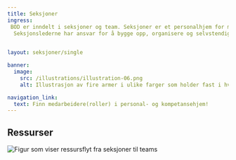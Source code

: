 ```yaml
---
title: Seksjoner
ingress: 
 BOD er inndelt i seksjoner og team. Seksjoner er et personalhjem for medarbeidere fra felles kompetanseområder. Seksjonene skal bygge kompetansekapasitet og avgir ressurser(roller) til leveranse-områder, som til Digdir sine produkter/tilhørende team, prosjekter og andre tiltak. 
  Seksjonslederne har ansvar for å bygge opp, organisere og selvstendiggjøre fagmiljøene på best mulig måte. Å bygge kompetansekapasitet innebærer rekruttering, opplæring og utvikling av ansatte, at vi investerer i nye fagfelt, og bygger system for kunnskapsdeling. Dette for å øke kunnskap og kompetanse, sikre ferdigheter og læring av hverandre, for å styrke vår samlede kapasitet inn mot vårt fremtidige behov.
 

layout: seksjoner/single

banner:
  image:
    src: /illustrations/illustration-06.png
    alt: Illustrasjon av fire armer i ulike farger som holder fast i hverandre

navigation_link:
  text: Finn medarbeidere(roller) i personal- og kompetansehjem!
---
```


## Ressurser

![Figur som viser ressursflyt fra seksjoner til teams](/images/pom-vs-sections.svg)
